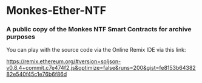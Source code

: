 # Monkes-Ether-NTF
### A public copy of the Monkes NTF Smart Contracts for archive purposes

You can play with the source code via the Online Remix IDE via this link:

https://remix.ethereum.org/#version=soljson-v0.8.4+commit.c7e474f2.js&optimize=false&runs=200&gist=fe8153b6438282e540f45c1e76b6f86d

